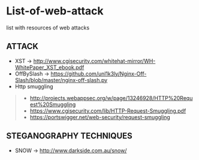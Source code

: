 # List-of-web-attack
list with resources of web attacks

## ATTACK
- XST -> http://www.cgisecurity.com/whitehat-mirror/WH-WhitePaper_XST_ebook.pdf
- OffBySlash -> https://github.com/unl1k3ly/Nginx-Off-Slash/blob/master/nginx-off-slash.py
- Http smuggling 
>* http://projects.webappsec.org/w/page/13246928/HTTP%20Request%20Smuggling
>* https://www.cgisecurity.com/lib/HTTP-Request-Smuggling.pdf 
>* https://portswigger.net/web-security/request-smuggling


## STEGANOGRAPHY TECHNIQUES
- SNOW -> http://www.darkside.com.au/snow/
